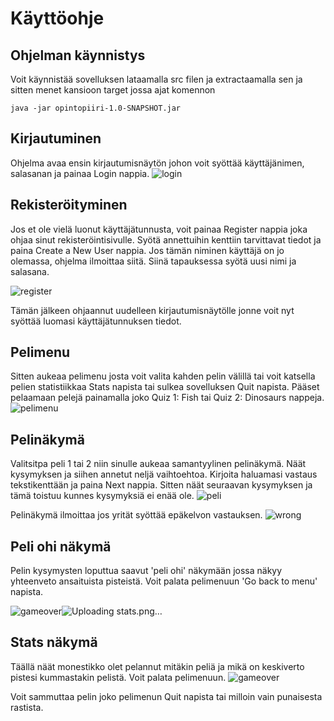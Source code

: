 # Käyttöohje

## Ohjelman käynnistys
Voit käynnistää sovelluksen lataamalla src filen ja extractaamalla sen ja sitten menet kansioon target jossa ajat komennon 
```
java -jar opintopiiri-1.0-SNAPSHOT.jar
```
## Kirjautuminen 
Ohjelma avaa ensin kirjautumisnäytön johon voit syöttää käyttäjänimen, salasanan ja painaa Login nappia.
![login](https://user-images.githubusercontent.com/80842633/117018156-ecd43b80-acfc-11eb-9fb7-2989c09f12e5.png)

## Rekisteröityminen
Jos et ole vielä luonut käyttäjätunnusta, voit painaa Register nappia joka ohjaa sinut rekisteröintisivulle.
Syötä annettuihin kenttiin tarvittavat tiedot ja paina Create a New User nappia. Jos tämän niminen käyttäjä on jo olemassa, ohjelma ilmoittaa siitä.
Siinä tapauksessa syötä uusi nimi ja salasana.

![register](https://user-images.githubusercontent.com/80842633/117018180-f2ca1c80-acfc-11eb-8bb9-96b4cbbd3358.png)

Tämän jälkeen ohjaannut uudelleen kirjautumisnäytölle jonne voit nyt syöttää luomasi käyttäjätunnuksen tiedot.

## Pelimenu
Sitten aukeaa pelimenu josta voit valita kahden pelin välillä tai voit katsella pelien statistiikkaa Stats napista tai sulkea sovelluksen Quit napista.
Pääset pelaamaan pelejä painamalla joko Quiz 1: Fish tai Quiz 2: Dinosaurs nappeja. 
![pelimenu](https://user-images.githubusercontent.com/80842633/117018208-f78ed080-acfc-11eb-8136-e1af997ad38f.png)

## Pelinäkymä
Valitsitpa peli 1 tai 2 niin sinulle aukeaa samantyylinen pelinäkymä. Näät kysymyksen ja siihen annetut neljä vaihtoehtoa. Kirjoita haluamasi vastaus tekstikenttään ja paina Next nappia.
Sitten näät seuraavan kysymyksen ja tämä toistuu kunnes kysymyksiä ei enää ole. 
![peli](https://user-images.githubusercontent.com/80842633/117018244-fe1d4800-acfc-11eb-8a56-4d836fdd6235.png)

Pelinäkymä ilmoittaa jos yrität syöttää epäkelvon vastauksen.
![wrong](https://user-images.githubusercontent.com/80842633/117018258-01b0cf00-acfd-11eb-8b7d-d4cf8c87027a.png)


## Peli ohi näkymä
Pelin kysymysten loputtua saavut 'peli ohi' näkymään jossa näkyy yhteenveto ansaituista pisteistä. Voit palata pelimenuun 'Go back to menu' napista. 

![gameover](https://user-images.githubusercontent.com/80842633/117018309-0c6b6400-acfd-11eb-9f04-3a178e77f9a3.png)![Uploading stats.png…]()

## Stats näkymä
Täällä näät monestikko olet pelannut mitäkin peliä ja mikä on keskiverto pistesi kummastakin pelistä. Voit palata pelimenuun.
![gameover](https://user-images.githubusercontent.com/80842633/117018309-0c6b6400-acfd-11eb-9f04-3a178e77f9a3.png)

Voit sammuttaa pelin joko pelimenun Quit napista tai milloin vain punaisesta rastista. 
